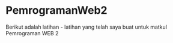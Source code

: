 # PemrogramanWeb2
Berikut adalah latihan - latihan yang telah saya buat untuk matkul Pemrograman WEB 2
